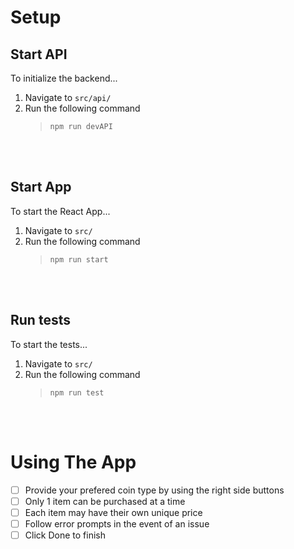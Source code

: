 # Setup

## Start API

To initialize the backend...

1. Navigate to <code>src/api/</code>
1. Run the following command
   > <code>npm run devAPI</code>

<br></br>

## Start App

To start the React App...

1. Navigate to <code>src/</code>
1. Run the following command
   > <code>npm run start</code>

<br></br>

## Run tests

To start the tests...

1. Navigate to <code>src/</code>
1. Run the following command
   > <code>npm run test</code>

<br></br>

# Using The App

- [ ] Provide your prefered coin type by using the right side buttons
- [ ] Only 1 item can be purchased at a time
- [ ] Each item may have their own unique price
- [ ] Follow error prompts in the event of an issue
- [ ] Click Done to finish
